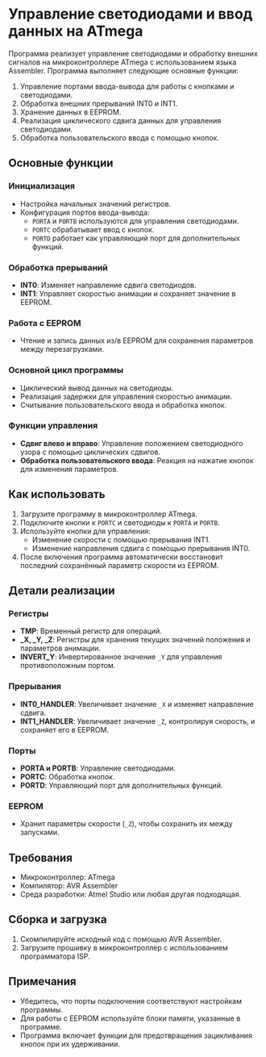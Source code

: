 # Управление светодиодами и ввод данных на ATmega

Программа реализует управление светодиодами и обработку внешних сигналов на микроконтроллере ATmega с использованием языка Assembler. Программа выполняет следующие основные функции:

1. Управление портами ввода-вывода для работы с кнопками и светодиодами.
2. Обработка внешних прерываний INT0 и INT1.
3. Хранение данных в EEPROM.
4. Реализация циклического сдвига данных для управления светодиодами.
5. Обработка пользовательского ввода с помощью кнопок.

## Основные функции

### Инициализация
- Настройка начальных значений регистров.
- Конфигурация портов ввода-вывода:
  - `PORTA` и `PORTB` используются для управления светодиодами.
  - `PORTC` обрабатывает ввод с кнопок.
  - `PORTD` работает как управляющий порт для дополнительных функций.

### Обработка прерываний
- **INT0**: Изменяет направление сдвига светодиодов.
- **INT1**: Управляет скоростью анимации и сохраняет значение в EEPROM.

### Работа с EEPROM
- Чтение и запись данных из/в EEPROM для сохранения параметров между перезагрузками.

### Основной цикл программы
- Циклический вывод данных на светодиоды.
- Реализация задержки для управления скоростью анимации.
- Считывание пользовательского ввода и обработка кнопок.

### Функции управления
- **Сдвиг влево и вправо**: Управление положением светодиодного узора с помощью циклических сдвигов.
- **Обработка пользовательского ввода**: Реакция на нажатие кнопок для изменения параметров.

## Как использовать

1. Загрузите программу в микроконтроллер ATmega.
2. Подключите кнопки к `PORTC` и светодиоды к `PORTA` и `PORTB`.
3. Используйте кнопки для управления:
   - Изменение скорости с помощью прерывания INT1.
   - Изменение направления сдвига с помощью прерывания INT0.
4. После включения программа автоматически восстановит последний сохранённый параметр скорости из EEPROM.

## Детали реализации

### Регистры
- **TMP**: Временный регистр для операций.
- **_X, _Y, _Z**: Регистры для хранения текущих значений положения и параметров анимации.
- **INVERT_Y**: Инвертированное значение `_Y` для управления противоположным портом.

### Прерывания
- **INT0_HANDLER**: Увеличивает значение `_X` и изменяет направление сдвига.
- **INT1_HANDLER**: Увеличивает значение `_Z`, контролируя скорость, и сохраняет его в EEPROM.

### Порты
- **PORTA и PORTB**: Управление светодиодами.
- **PORTC**: Обработка кнопок.
- **PORTD**: Управляющий порт для дополнительных функций.

### EEPROM
- Хранит параметры скорости (`_Z`), чтобы сохранить их между запусками.

## Требования

- Микроконтроллер: ATmega
- Компилятор: AVR Assembler
- Среда разработки: Atmel Studio или любая другая подходящая.

## Сборка и загрузка
1. Скомпилируйте исходный код с помощью AVR Assembler.
2. Загрузите прошивку в микроконтроллер с использованием программатора ISP.

## Примечания
- Убедитесь, что порты подключения соответствуют настройкам программы.
- Для работы с EEPROM используйте блоки памяти, указанные в программе.
- Программа включает функции для предотвращения зацикливания кнопок при их удерживании.
